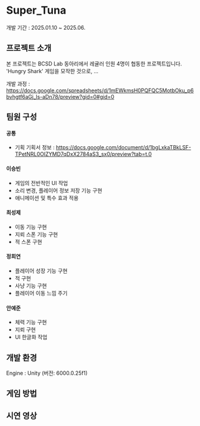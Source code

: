 # Super_Tuna
개발 기간 : 2025.01.10 ~ 2025.06.

## 프로젝트 소개


본 프로젝트는 BCSD Lab 동아리에서 레귤러 인원 4명이 협동한 프로젝트입니다.
'Hungry Shark' 게임을 모작한 것으로, ...

개발 과정 : https://docs.google.com/spreadsheets/d/1mEWkmsH0PQFQC5MotbOku_p6bvhgtf6aGj_ls-aDn78/preview?gid=0#gid=0

## 팀원 구성 

#### 공통
- 기획
기획서 정보 : https://docs.google.com/document/d/1bgLxkaTBkLSF-TPetNRL0OIZYMD7qDxX2784aS3_sx0/preview?tab=t.0

#### 이승빈
- 게임의 전반적인 UI 작업
- 소리 변경, 플레이어 정보 저장 기능 구현
- 애니메이션 및 특수 효과 적용

#### 최성제
- 이동 기능 구현
- 지뢰 스폰 기능 구현
- 적 스폰 구현

#### 정희연
- 플레이어 성장 기능 구현
- 적 구현
- 사냥 기능 구현
- 플레이어 이동 느낌 주기

#### 안예준
- 체력 기능 구현
- 지뢰 구현
- UI 한글화 작업
  
## 개발 환경
Engine : Unity (버전: 6000.0.25f1)

## 게임 방법


## 시연 영상

